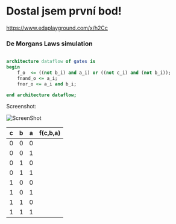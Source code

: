 # Dostal jsem první bod!

https://www.edaplayground.com/x/h2Cc

### De Morgans Laws simulation

```vhdl

architecture dataflow of gates is
begin
    f_o  <= ((not b_i) and a_i) or ((not c_i) and (not b_i));
    fnand_o <= a_i;
    fnor_o <= a_i and b_i;

end architecture dataflow;

```

Screenshot:

![ScreenShot](https://github.com/markolukicluk99/VUT-Digital-Electronics-1/blob/main/Labs/01-gates/images/Capture.PNG)




| c | b | a | f(c,b,a) |
|---|---|---|----------|
| 0	| 0 | 0 |	
| 0 | 0 | 1	|
| 0 | 1 | 0	|
| 0	| 1 | 1	|
| 1 | 0 | 0 | 	
| 1 | 0 | 1	|
| 1	| 1 | 0	|
| 1	| 1 | 1 | 
